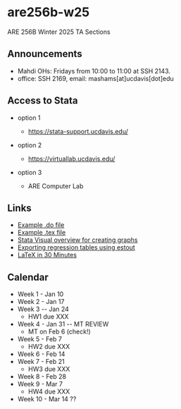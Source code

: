 # are256b-w25
ARE 256B Winter 2025 TA Sections

## Announcements
- Mahdi OHs: Fridays from 10:00 to 11:00 at SSH 2143.  
- office: SSH 2169, email: mashams[at]ucdavis[dot]edu

## Access to Stata
- option 1
	- https://stata-support.ucdavis.edu/
  
- option 2
	- https://virtuallab.ucdavis.edu/

- option 3
  - ARE Computer Lab

## Links

- [Example .do file](https://github.com/mhdsh1/are256b-w24/blob/main/example.do)
- [Example .tex file](https://github.com/mhdsh1/are256b-w24/blob/main/example.tex)
- [Stata Visual overview for creating graphs](https://www.stata.com/support/faqs/graphics/gph/stata-graphs/)
- [Exporting regression tables using estout](https://repec.sowi.unibe.ch/stata/estout/index.html)
- [LaTeX in 30 Minutes](https://www.overleaf.com/learn/latex/Learn_LaTeX_in_30_minutes)


## Calendar

+ Week 1 - Jan 10
+ Week 2 - Jan 17
+ Week 3 -- Jan 24
  + HW1 due XXX
+ Week 4 - Jan 31 -- MT REVIEW
  + MT on Feb 6 (check!)
+ Week 5 - Feb 7
  + HW2 due XXX
+ Week 6 - Feb 14
+ Week 7 - Feb 21
  + HW3 due XXX
+ Week 8 - Feb 28
+ Week 9 - Mar 7
  + HW4 due XXX
+ Week 10 - Mar 14 ??